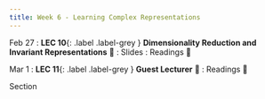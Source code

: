 ```yaml
---
title: Week 6 - Learning Complex Representations
---
```


Feb 27
:  **LEC 10**{: .label .label-grey } **Dimensionality Reduction and Invariant Representations** 🎥
    : Slides
: Readings 📖

Mar 1
: **LEC 11**{: .label .label-grey } **Guest Lecturer** 🎥
: Readings 📖

<!--
: * [Face Values (Scientific American)]
-->

<!--
: * [A beginner’s guide to dimensionality reduction in machine learning](https://canvas.harvard.edu/files/14472118/download?download_frd=1)
: * [Making faces in the brain](https://canvas.harvard.edu/files/14472119/download?download_frd=1)
:  **(Take-home) MIDTERM handed out**{: .label .label-green } 
    : [Midterm](https://canvas.harvard.edu/files/14488382/download?download_frd=1) / [tex](https://canvas.harvard.edu/files/14488384/download?download_frd=1)
-->

Section
